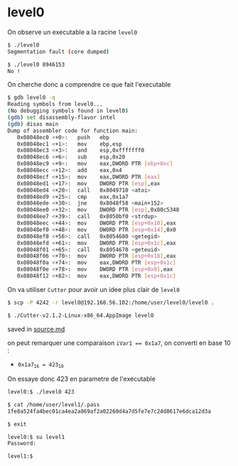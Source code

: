 # level0

On observe un executable a la racine `level0`

```bash
$ ./level0
Segmentation fault (core dumped)

$ ./level0 8946153
No !
```

On cherche donc a comprendre ce que fait l'executable

```bash
$ gdb level0 -q
Reading symbols from level0...
(No debugging symbols found in level0)
(gdb) set disassembly-flavor intel
(gdb) disas main
Dump of assembler code for function main:
   0x08048ec0 <+0>:   push   ebp
   0x08048ec1 <+1>:   mov    ebp,esp
   0x08048ec3 <+3>:   and    esp,0xfffffff0
   0x08048ec6 <+6>:   sub    esp,0x20
   0x08048ec9 <+9>:   mov    eax,DWORD PTR [ebp+0xc]
   0x08048ecc <+12>:  add    eax,0x4
   0x08048ecf <+15>:  mov    eax,DWORD PTR [eax]
   0x08048ed1 <+17>:  mov    DWORD PTR [esp],eax
   0x08048ed4 <+20>:  call   0x8049710 <atoi>
   0x08048ed9 <+25>:  cmp    eax,0x1a7
   0x08048ede <+30>:  jne    0x8048f58 <main+152>
   0x08048ee0 <+32>:  mov    DWORD PTR [esp],0x80c5348
   0x08048ee7 <+39>:  call   0x8050bf0 <strdup>
   0x08048eec <+44>:  mov    DWORD PTR [esp+0x10],eax
   0x08048ef0 <+48>:  mov    DWORD PTR [esp+0x14],0x0
   0x08048ef8 <+56>:  call   0x8054680 <getegid>
   0x08048efd <+61>:  mov    DWORD PTR [esp+0x1c],eax
   0x08048f01 <+65>:  call   0x8054670 <geteuid>
   0x08048f06 <+70>:  mov    DWORD PTR [esp+0x18],eax
   0x08048f0a <+74>:  mov    eax,DWORD PTR [esp+0x1c]
   0x08048f0e <+78>:  mov    DWORD PTR [esp+0x8],eax
   0x08048f12 <+82>:  mov    eax,DWORD PTR [esp+0x1c]
```

On va utiliser `Cutter` pour avoir un idee plus clair de `level0`

```bash
$ scp -P 4242 -r level0@192.168.56.102:/home/user/level0/level0 .

$ ./Cutter-v2.1.2-Linux-x86_64.AppImage level0
```

saved in [source.md](source.md)

on peut remarquer une comparaison `iVar1 == 0x1a7`, on converti en base 10 :

- <code>0x1a7<sub>16</sub> = 423<sub>10</sub></code>

On essaye donc 423 en parametre de l'executable

```bash
level0:$ ./level0 423

$ cat /home/user/level1/.pass
1fe8a524fa4bec01ca4ea2a869af2a02260d4a7d5fe7e7c24d8617e6dca12d3a

$ exit

level0:$ su level1
Password:

level1:$
```
